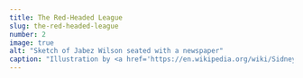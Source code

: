 ```yaml
---
title: The Red-Headed League
slug: the-red-headed-league
number: 2
image: true
alt: "Sketch of Jabez Wilson seated with a newspaper"
caption: "Illustration by <a href='https://en.wikipedia.org/wiki/Sidney_Paget' class='dark-blue no-underline hover-dark-red'>Sidney Paget</a>, 1892"
---
```

